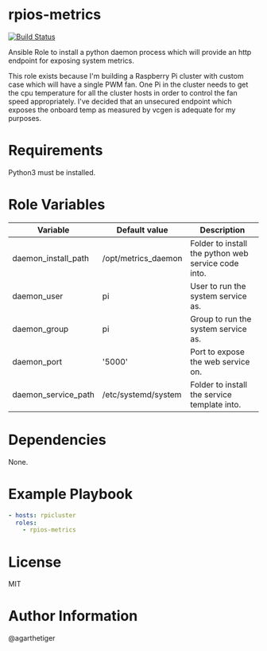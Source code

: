# rpios-metrics

[![Build Status](https://travis-ci.com/agarthetiger/rpios-metrics.svg?branch=trunk)](https://travis-ci.com/agarthetiger/rpios-metrics)

Ansible Role to install a python daemon process which will provide an http endpoint for exposing system metrics.

This role exists because I'm building a Raspberry Pi cluster with custom case which will have a single PWM fan. One Pi in the cluster needs to get the cpu temperature for all the cluster hosts in order to control the fan speed appropriately. I've decided that an unsecured endpoint which exposes the onboard temp as measured by vcgen is adequate for my purposes.

# Requirements

Python3 must be installed.

# Role Variables

| Variable | Default value | Description |
|----------|---------------|-------------|
| daemon_install_path | /opt/metrics_daemon | Folder to install the python web service code into. |
| daemon_user | pi | User to run the system service as. |
| daemon_group | pi | Group to run the system service as. |
| daemon_port | '5000' | Port to expose the web service on. |
| daemon_service_path | /etc/systemd/system | Folder to install the service template into. |

# Dependencies

None.

# Example Playbook

```yaml
- hosts: rpicluster
  roles:
    - rpios-metrics
```

# License

MIT

# Author Information

@agarthetiger
